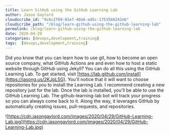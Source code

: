 ```yaml
---
title: Learn GitHub using the GitHub Learning Lab
author: Jason Gaylord
cloudscribe_id: "9c6c2f69-83ef-40a6-a45c-17535b0242eb"
cloudscribe_path: "/blog/learn-github-using-the-github-learning-lab"
permalink: /blog/learn-github-using-the-github-learning-lab
date: 2020-04-29
categories: [devops,development,training]
tags:  [devops,development,training]
---
```


Did you know that you can learn how to use git, how to become an open source company, what GitHub Actions are and even how to host a static website through GitHub using Jekyll? You can do all this using the GitHub Learning Lab. To get started, visit [https://lab.github.com/install](https://jasong.us/2KJpL5G). You'll notice that it will want to choose repositories for you to install the Learning Lab. I recommend creating a new repository just for the lab. Once the lab is installed, you'll be able to use the GitHub Learning Lab. The github-learning-lab bot will track your progress so you can always come back to it. Along the way, it leverages GitHub by automatically creating issues, pull-requests, and repositories.

![https://cdn.jasongaylord.com/images/2020/04/29/GitHub-Learning-Lab.jpg](https://cdn.jasongaylord.com/images/2020/04/29/GitHub-Learning-Lab.jpg)